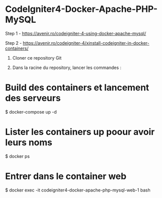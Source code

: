 # CodeIgniter4-Docker-Apache-PHP-MySQL

Step 1 - https://avenir.ro/codeigniter-4-using-docker-apache-mysql/

Step 2 - https://avenir.ro/codeigniter-4/xinstall-codeigniter-in-docker-containers/

1. Cloner ce repository Git

2. Dans la racine du repository, lancer les commandes :

# Build des containers et lancement des serveurs
$ docker-compose up -d 

# Lister les containers up poour avoir leurs noms
$ docker ps 

# Entrer dans le container web 
$ docker exec -it codeigniter4-docker-apache-php-mysql-web-1 bash


